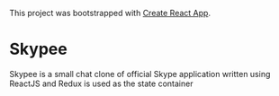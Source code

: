 This project was bootstrapped with [Create React App](https://github.com/facebookincubator/create-react-app).

# Skypee
Skypee is a small chat clone of official Skype application written using ReactJS and Redux is used as the state container

